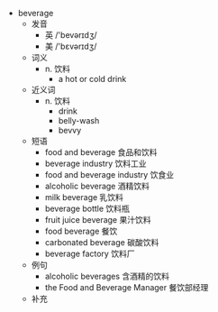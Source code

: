 - beverage
  - 发音
    - 英 /'bevərɪdʒ/
    - 美 /'bɛvərɪdʒ/
  - 词义
    - n. 饮料
      - a hot or cold drink
  - 近义词
    - n. 饮料
      - drink
      - belly-wash
      - bevvy
  - 短语
    - food and beverage 食品和饮料
    - beverage industry 饮料工业
    - food and beverage industry 饮食业
    - alcoholic beverage 酒精饮料
    - milk beverage 乳饮料
    - beverage bottle 饮料瓶
    - fruit juice beverage 果汁饮料
    - food beverage 餐饮
    - carbonated beverage 碳酸饮料
    - beverage factory 饮料厂
  - 例句
    - alcoholic beverages 含酒精的饮料
    - the Food and Beverage Manager 餐饮部经理
  - 补充